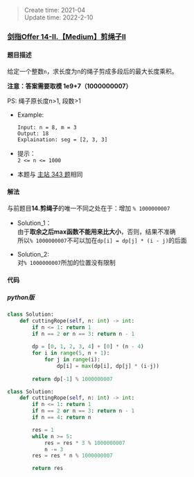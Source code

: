 > Create time: 2021-04  
> Update time: 2022-2-10

### [剑指Offer 14-II.【Medium】剪绳子II](https://leetcode-cn.com/problems/jian-sheng-zi-ii-lcof/)
#### 题目描述
给定一个整数`n`，求长度为n的绳子剪成多段后的最大长度乘积。  

**注意：答案需要取模 1e9+7（1000000007）**

PS: 绳子原长度n>1, 段数>1
- Example:
    ```
    Input: n = 8, m = 3
    Output: 18
    Explaination: seg = [2, 3, 3]
    ```  
- 提示：  
    `2 <= n <= 1000`

- 本题与 [主站 343 题](https://leetcode-cn.com/problems/integer-break/)相同

#### 解法
与前题目**14.剪绳子**的唯一不同之处在于：增加 `% 1000000007`

- Solution_1：  
  由于**取余之后max函数不能用来比大小**，否则，结果不准确  
  所以`% 1000000007`不可以加在`dp[i] = dp[j] * (i - j)`的后面  
  
- Solution_2:  
  对`% 1000000007`所加的位置没有限制


#### 代码
##### python版
```python
class Solution:
    def cuttingRope(self, n: int) -> int:
        if n <= 1: return 1
        if n == 2 or n == 3: return n - 1
 
        dp = [0, 1, 2, 3, 4] + [0] * (n - 4)
        for i in range(5, n + 1):
            for j in range(i):
                dp[i] = max(dp[i], dp[j] * (i-j))
        
        return dp[-1] % 1000000007
```

```python
class Solution:
    def cuttingRope(self, n: int) -> int:
        if n <= 1: return 1
        if n == 2 or n == 3: return n - 1
        if n == 4: return n

        res = 1
        while n >= 5:
            res = res * 3 % 1000000007
            n -= 3
        res = res * n % 1000000007

        return res
```